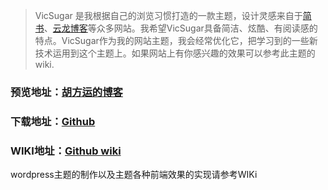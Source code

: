 > VicSugar 是我根据自己的浏览习惯打造的一款主题，设计灵感来自于[简书](http://www.jianshu.com/)、[云龙博客](http://yunlzheng.github.io/)等众多网站。我希望VicSugar具备简洁、炫酷、有阅读感的特点。VicSugar作为我的网站主题，我会经常优化它，把学习到的一些新技术运用到这个主题上。如果网站上有你感兴趣的效果可以参考此主题的wiki.

### 预览地址：[胡方运的博客](http://hufangyun.com)

### 下载地址：[Github](https://github.com/Youthink/VicSugar)

### WIKI地址：[Github wiki](https://github.com/Youthink/VicSugar/wiki)

wordpress主题的制作以及主题各种前端效果的实现请参考WIKi










 

